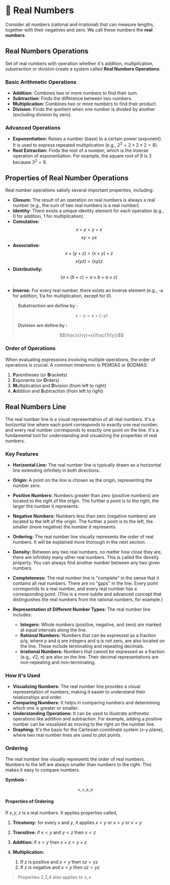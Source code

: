 # 🔢 Real Numbers
Consider all numbers (rational and irrational) that can measure lengths, together with their negatives and zero. 
We call these numbers the **real numbers**.

## Real Numbers Operations
Set of real numbers with operation whether it's addition, multiplication, substraction or division create a system called **Real Numbers Operations**.

### Basic Arithmetic Operations

- **Addition:** Combines two or more numbers to find their sum. 
- **Subtraction:** Finds the difference between two numbers. 
- **Multiplication:** Combines two or more numbers to find their product.
- **Division:** Finds the quotient when one number is divided by another (excluding division by zero). 

### Advanced Operations

- **Exponentiation:** Raises a number (base) to a certain power (exponent). It is used to express repeated multiplication (e.g., $2^3 = 2 × 2 × 2 = 8$).
- **Root Extraction:** Finds the root of a number, which is the inverse operation of exponentiation. For example, the square root of $9$ is $3$ because $3^2 = 9$.

## Properties of Real Number Operations

Real number operations satisfy several important properties, including:

- **Closure:** The result of an operation on real numbers is always a real number (e.g., the sum of two real numbers is a real number).
- **Identity:** There exists a unique identity element for each operation (e.g., 0 for addition, 1 for multiplication).
- **Comutative:** $$x+y=y+x$$ $$xy=yx$$
- **Associative:** $$x+(y+z)=(x+y)+z$$ $$x(yz)=(xy)z$$
- **Distributivity:** $$(a × (b + c) = a × b + a × c)$$.
- **Inverse:** For every real number, there exists an inverse element (e.g., -a for addition, 1/a for multiplication, except for 0).

> **Substraction are define by :**
> 
> $$x-y=x+(-y)$$


> **Division are define by :**
> 
> $$\frac{x}{y}=x(\frac{1}{y})$$


### Order of Operations

When evaluating expressions involving multiple operations, the order of operations is crucial. A common mnemonic is PEMDAS or BODMAS:

1.  **P**arentheses (or **B**rackets)
2.  **E**xponents (or **O**rders)
3.  **M**ultiplication and **D**ivision (from left to right)
4.  **A**ddition and **S**ubtraction (from left to right)

## Real Numbers Line

The real number line is a visual representation of all real numbers. 
It's a horizontal line where each point corresponds to exactly one real number, and every real number corresponds to exactly one point on the line. 
It's a fundamental tool for understanding and visualizing the properties of real numbers.

### Key Features

- **Horizontal Line:** The real number line is typically drawn as a horizontal line extending infinitely in both directions.

- **Origin:** A point on the line is chosen as the origin, representing the number zero.

- **Positive Numbers:** Numbers greater than zero (positive numbers) are located to the right of the origin. The further a point is to the right, the larger the number it represents.

- **Negative Numbers:** Numbers less than zero (negative numbers) are located to the left of the origin. The further a point is to the left, the smaller (more negative) the number it represents.

- **Ordering:** The real number line visually represents the order of real numbers. It will be explained more thorough in the next section.

- **Density:** Between any two real numbers, no matter how close they are, there are infinitely many other real numbers. This is called the density property. You can always find another number between any two given numbers.

- **Completeness:** The real number line is "complete" in the sense that it contains all real numbers. There are no "gaps" in the line. Every point corresponds to a real number, and every real number has a corresponding point. (This is a more subtle and advanced concept that distinguishes the real numbers from the rational numbers, for example.)

- **Representation of Different Number Types:** The real number line includes:
    - **Integers:** Whole numbers (positive, negative, and zero) are marked at equal intervals along the line.
    - **Rational Numbers:** Numbers that can be expressed as a fraction p/q, where p and q are integers and q is not zero, are also located on the line. These include terminating and repeating decimals.
    - **Irrational Numbers:** Numbers that cannot be expressed as a fraction (e.g., √2, π) are also on the line. Their decimal representations are non-repeating and non-terminating.

### How it's Used

- **Visualizing Numbers:** The real number line provides a visual representation of numbers, making it easier to understand their relationships and order.
- **Comparing Numbers:** It helps in comparing numbers and determining which one is greater or smaller.
- **Understanding Operations:** It can be used to illustrate arithmetic operations like addition and subtraction. For example, adding a positive number can be visualized as moving to the right on the number line.
- **Graphing:** It's the basis for the Cartesian coordinate system (x-y plane), where two real number lines are used to plot points.

### Ordering
The real number line visually represents the order of real numbers. 
Numbers to the left are always smaller than numbers to the right. 
This makes it easy to compare numbers.

**Symbols :**

$$<,>,\geq,\leq$$

#### Properties of Ordering
If $x,y,z$ is a real numbers. It  applies properties called, 

1. **Tricotomy:** for every $x$ and $y$, it applies $x<y$ or $x>y$ or $x=y$
 
2. **Transitive:** if $x<y$ and $y<z$ then $x<z$

3. **Addition:** if $x<y$ then $x+z<y+z$

4. **Multiplication:** 
   1. If $z$ is positive and $x<y$ then $xz<yz$
   2. If $z$ is negative and $x<y$ then $xz>yz$

> Properties 2,3,4 also applies to $\geq,\leq$
